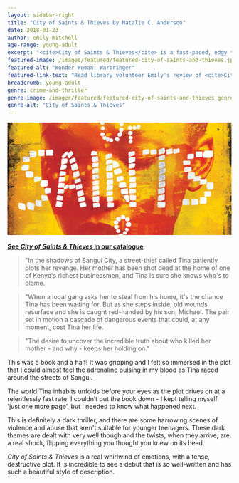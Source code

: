 ```yaml
---
layout: sidebar-right
title: "City of Saints & Thieves by Natalie C. Anderson"
date: 2018-01-23
author: emily-mitchell
age-range: young-adult
excerpt: "<cite>City of Saints & Thieves</cite> is a fast-paced, edgy thriller that immerses you in the characters' world and takes you through a whirlwind of emotions."
featured-image: /images/featured/featured-city-of-saints-and-thieves.jpg
featured-alt: "Wonder Woman: Warbringer"
featured-link-text: "Read library volunteer Emily's review of <cite>City of Saints & Thieves</cite>, by Natalie C. Anderson."
breadcrumb: young-adult
genre: crime-and-thriller
genre-image: /images/featured/featured-city-of-saints-and-thieves-genre.jpg
genre-alt: "City of Saints & Thieves"
---
```


![City of Saints & Thieves](/images/featured/featured-city-of-saints-and-thieves.jpg)

**[See <cite>City of Saints & Thieves</cite> in our catalogue](https://suffolk.spydus.co.uk/cgi-bin/spydus.exe/ENQ/OPAC/BIBENQ?BRN=2173689)**

> "In the shadows of Sangui City, a street-thief called Tina patiently plots her revenge. Her mother has been shot dead at the home of one of Kenya's richest businessmen, and Tina is sure she knows who's to blame.

> "When a local gang asks her to steal from his home, it's the chance Tina has been waiting for. But as she steps inside, old wounds resurface and she is caught red-handed by his son, Michael. The pair set in motion a cascade of dangerous events that could, at any moment, cost Tina her life.

> "The desire to uncover the incredible truth about who killed her mother - and why - keeps her holding on."

This was a book and a half! It was gripping and I felt so immersed in the plot that I could almost feel the adrenaline pulsing in my blood as Tina raced around the streets of Sangui.

The world Tina inhabits unfolds before your eyes as the plot drives on at a relentlessly fast rate. I couldn’t put the book down - I kept telling myself 'just one more page', but I needed to know what happened next.

This is definitely a dark thriller, and there are some harrowing scenes of violence and abuse that aren't suitable for younger teenagers. These dark themes are dealt with very well though and the twists, when they arrive, are a real shock, flipping everything you thought you knew on its head.

<cite>City of Saints & Thieves</cite> is a real whirlwind of emotions, with a tense, destructive plot. It is incredible to see a debut that is so well-written and has such a beautiful style of description.
